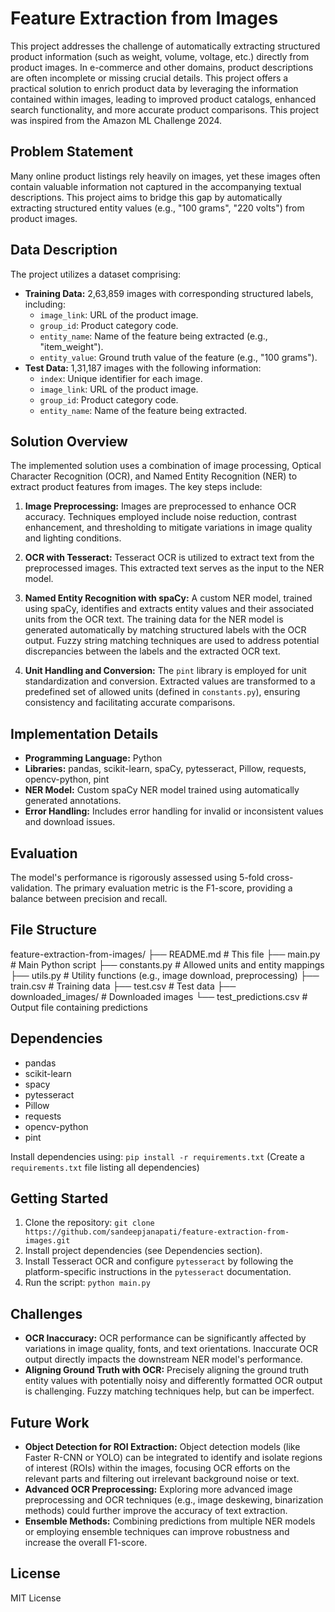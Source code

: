 # Feature Extraction from Images

This project addresses the challenge of automatically extracting structured product information (such as weight, volume, voltage, etc.) directly from product images. In e-commerce and other domains, product descriptions are often incomplete or missing crucial details. This project offers a practical solution to enrich product data by leveraging the information contained within images, leading to improved product catalogs, enhanced search functionality, and more accurate product comparisons. This project was inspired from the Amazon ML Challenge 2024.


## Problem Statement

Many online product listings rely heavily on images, yet these images often contain valuable information not captured in the accompanying textual descriptions.  This project aims to bridge this gap by automatically extracting structured entity values (e.g., "100 grams", "220 volts") from product images.

## Data Description

The project utilizes a dataset comprising:

*   **Training Data:** 2,63,859 images with corresponding structured labels, including:
    *   `image_link`: URL of the product image.
    *   `group_id`: Product category code.
    *   `entity_name`: Name of the feature being extracted (e.g., "item_weight").
    *   `entity_value`:  Ground truth value of the feature (e.g., "100 grams").
*   **Test Data:** 1,31,187 images with the following information:
    *   `index`: Unique identifier for each image.
    *   `image_link`: URL of the product image.
    *   `group_id`: Product category code.
    *   `entity_name`:  Name of the feature being extracted.


## Solution Overview

The implemented solution uses a combination of image processing, Optical Character Recognition (OCR), and Named Entity Recognition (NER) to extract product features from images. The key steps include:

1.  **Image Preprocessing:** Images are preprocessed to enhance OCR accuracy. Techniques employed include noise reduction, contrast enhancement, and thresholding to mitigate variations in image quality and lighting conditions.

2.  **OCR with Tesseract:** Tesseract OCR is utilized to extract text from the preprocessed images. This extracted text serves as the input to the NER model.

3.  **Named Entity Recognition with spaCy:** A custom NER model, trained using spaCy, identifies and extracts entity values and their associated units from the OCR text. The training data for the NER model is generated automatically by matching structured labels with the OCR output.  Fuzzy string matching techniques are used to address potential discrepancies between the labels and the extracted OCR text.

4.  **Unit Handling and Conversion:** The `pint` library is employed for unit standardization and conversion. Extracted values are transformed to a predefined set of allowed units (defined in `constants.py`), ensuring consistency and facilitating accurate comparisons.

## Implementation Details

*   **Programming Language:** Python
*   **Libraries:** pandas, scikit-learn, spaCy, pytesseract, Pillow, requests, opencv-python, pint
*   **NER Model:** Custom spaCy NER model trained using automatically generated annotations.
*   **Error Handling:** Includes error handling for invalid or inconsistent values and download issues.

## Evaluation

The model's performance is rigorously assessed using 5-fold cross-validation. The primary evaluation metric is the F1-score, providing a balance between precision and recall.


## File Structure

feature-extraction-from-images/
├── README.md                  # This file
├── main.py                     # Main Python script
├── constants.py               # Allowed units and entity mappings
├── utils.py                   # Utility functions (e.g., image download, preprocessing)
├── train.csv                  # Training data
├── test.csv                   # Test data
├── downloaded_images/         # Downloaded images
└── test_predictions.csv       # Output file containing predictions



## Dependencies

*   pandas
*   scikit-learn
*   spacy
*   pytesseract
*   Pillow
*   requests
*   opencv-python
*   pint

Install dependencies using: `pip install -r requirements.txt` (Create a `requirements.txt` file listing all dependencies)


## Getting Started

1.  Clone the repository: `git clone https://github.com/sandeepjanapati/feature-extraction-from-images.git`
2.  Install project dependencies (see Dependencies section).
3.  Install Tesseract OCR and configure `pytesseract` by following the platform-specific instructions in the `pytesseract` documentation.
4.  Run the script: `python main.py`


## Challenges

*   **OCR Inaccuracy:**  OCR performance can be significantly affected by variations in image quality, fonts, and text orientations. Inaccurate OCR output directly impacts the downstream NER model's performance.
*   **Aligning Ground Truth with OCR:** Precisely aligning the ground truth entity values with potentially noisy and differently formatted OCR output is challenging.  Fuzzy matching techniques help, but can be imperfect.

## Future Work

*   **Object Detection for ROI Extraction:**  Object detection models (like Faster R-CNN or YOLO) can be integrated to identify and isolate regions of interest (ROIs) within the images, focusing OCR efforts on the relevant parts and filtering out irrelevant background noise or text.
*   **Advanced OCR Preprocessing:**  Exploring more advanced image preprocessing and OCR techniques (e.g., image deskewing, binarization methods) could further improve the accuracy of text extraction.
*   **Ensemble Methods:**  Combining predictions from multiple NER models or employing ensemble techniques can improve robustness and increase the overall F1-score.

## License

MIT License